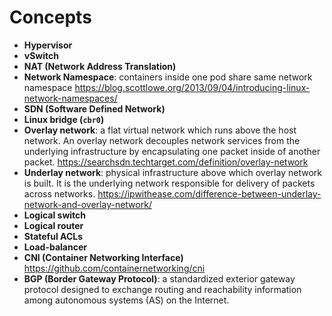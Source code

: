 # Concepts

* **Hypervisor**
* **vSwitch**
* **NAT (Network Address Translation)**
* **Network Namespace**: containers inside one pod share same network namespace https://blog.scottlowe.org/2013/09/04/introducing-linux-network-namespaces/
* **SDN (Software Defined Network)**
* **Linux bridge (`cbr0`)**
* **Overlay network**: a flat virtual network which runs above the host network. An overlay network decouples network services from the underlying infrastructure by encapsulating one packet inside of another packet. https://searchsdn.techtarget.com/definition/overlay-network
* **Underlay network**: physical infrastructure above which overlay network is built. It is the underlying network responsible for delivery of packets across networks. https://ipwithease.com/difference-between-underlay-network-and-overlay-network/
* **Logical switch**
* **Logical router**
* **Stateful ACLs**
* **Load-balancer**
* **CNI (Container Networking Interface)** https://github.com/containernetworking/cni
* **BGP (Border Gateway Protocol)**: a standardized exterior gateway protocol designed to exchange routing and reachability information among autonomous systems (AS) on the Internet.
